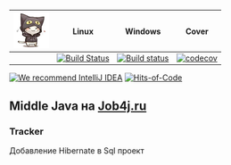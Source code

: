 | <img src="/logo.png" width="64px" height="64px"/> | Linux                                                                                                                | Windows                                                                                                                                                              | Cover                                                                                                                           |
|---------------------------------------------------|----------------------------------------------------------------------------------------------------------------------|----------------------------------------------------------------------------------------------------------------------------------------------------------------------|---------------------------------------------------------------------------------------------------------------------------------|
|                                                   | [![Build Status](https://app.travis-ci.com/mi1qw/tracker.svg?branch=main)](https://app.travis-ci.com/mi1qw/tracker)  | [![Build status](https://ci.appveyor.com/api/projects/status/v8bxtt2yanmwsun3/branch/master?svg=true)](https://ci.appveyor.com/project/mi1qw/tracker/branch/master)  | [![codecov](https://codecov.io/gh/mi1qw/job4j_middle/branch/master/graph/badge.svg)](https://codecov.io/gh/mi1qw/job4j_middle)  |

[![We recommend IntelliJ IDEA](https://www.elegantobjects.org/intellij-idea.svg)](https://www.jetbrains.com/idea/)
[![Hits-of-Code](https://hitsofcode.com/github/mi1qw/tracker)](https://hitsofcode.com/github/mi1qw/tracker/view)


## Middle Java на [Job4j.ru](http://Job4j.ru)

### Tracker
Добавление Hibernate в Sql проект  
